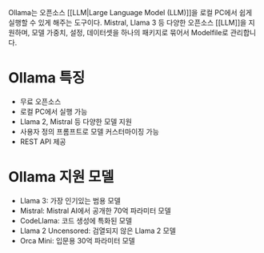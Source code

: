 Ollama는 오픈소스 [[LLM|Large Language Model (LLM)]]을 로컬 PC에서 쉽게 실행할 수 있게 해주는 도구이다. Mistral, Llama 3 등 다양한 오픈소스 [[LLM]]을 지원하며, 모델 가중치, 설정, 데이터셋을 하나의 패키지로 묶어서 Modelfile로 관리합니다.

# Ollama 특징
- 무료 오픈소스
- 로컬 PC에서 실행 가능
- Llama 2, Mistral 등 다양한 모델 지원
- 사용자 정의 프롬프트로 모델 커스터마이징 가능
- REST API 제공

# Ollama 지원 모델
- Llama 3: 가장 인기있는 범용 모델
- Mistral: Mistral AI에서 공개한 70억 파라미터 모델
- CodeLlama: 코드 생성에 특화된 모델
- Llama 2 Uncensored: 검열되지 않은 Llama 2 모델
- Orca Mini: 입문용 30억 파라미터 모델